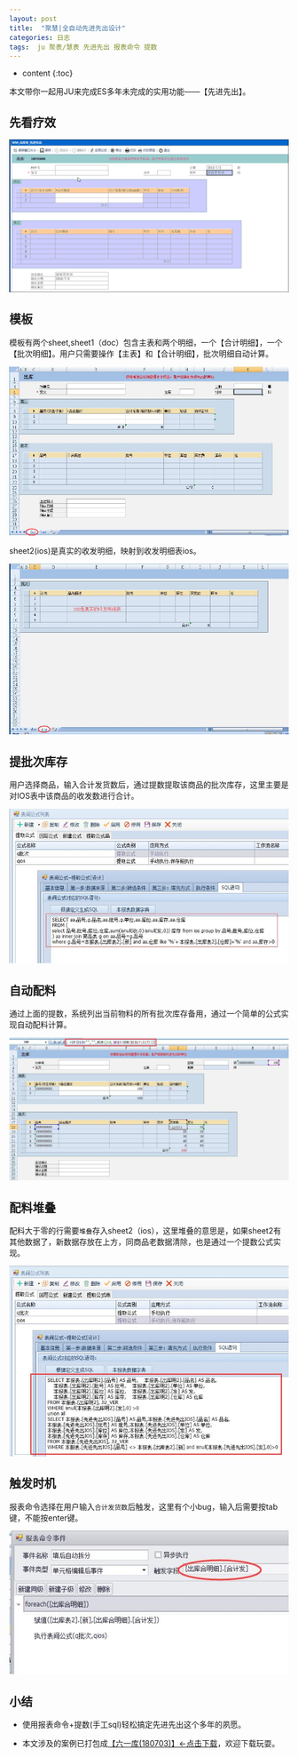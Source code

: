 ```yaml
---
layout: post
title:  "聚慧|全自动先进先出设计"
categories: 日志
tags:  ju 聚表/慧表 先进先出 报表命令 提数
---
```


* content
{:toc}

本文带你一起用JU来完成ES多年未完成的实用功能——【先进先出】。

## 先看疗效
![](/img/ju5-1.gif)

## 模板
模板有两个sheet,sheet1（doc）包含主表和两个明细，一个【合计明细】，一个【批次明细】。用户只需要操作【主表】和【合计明细】，批次明细自动计算。

![](/img/ju5-2.jpg)

sheet2(ios)是真实的收发明细，映射到收发明细表ios。

![](/img/ju5-3.jpg)

## 提批次库存
用户选择商品，输入合计发货数后，通过提数提取该商品的批次库存，这里主要是对IOS表中该商品的收发数进行合计。

![](/img/ju5-4.jpg)

## 自动配料
通过上面的提数，系统列出当前物料的所有批次库存备用，通过一个简单的公式实现自动配料计算。

![](/img/ju5-5.jpg)

## 配料堆叠
配料大于零的行需要`堆叠`存入sheet2（ios），这里堆叠的意思是，如果sheet2有其他数据了，新数据存放在上方，同商品老数据清除，也是通过一个提数公式实现。

![](/img/ju5-6.jpg)

## 触发时机
报表命令选择在用户输入`合计发货数`后触发，这里有个小bug，输入后需要按tab键，不能按enter键。

![](/img/ju5-7.jpg)

## 小结
* 使用报表命令+提数(手工sql)轻松搞定先进先出这个多年的夙愿。

* 本文涉及的案例已打包成[【六一库(180703)】←点击下载](/files/61data180703.zip)，欢迎下载玩耍。